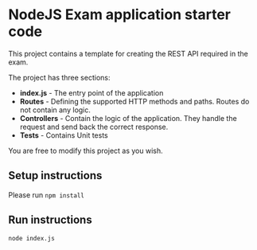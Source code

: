 # NodeJS Exam application starter code

This project contains a template for creating the REST API required in the exam.

The project has three sections:

- **index.js** - The entry point of the application
- **Routes** - Defining the supported HTTP methods and paths. Routes do not contain any logic.
- **Controllers** - Contain the logic of the application. They handle the request and send back the correct response.
- **Tests** - Contains Unit tests

You are free to modify this project as you wish.

## Setup instructions

Please run `npm install`

## Run instructions

`node index.js`
